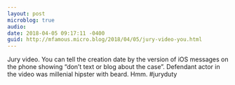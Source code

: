 ```yaml
---
layout: post
microblog: true
audio: 
date: 2018-04-05 09:17:11 -0400
guid: http://mfamous.micro.blog/2018/04/05/jury-video-you.html
---
```

Jury video. You can tell the creation date by the version of iOS messages on the phone showing “don’t text or blog about the case”. Defendant actor in the video was millenial hipster with beard. Hmm. #juryduty
